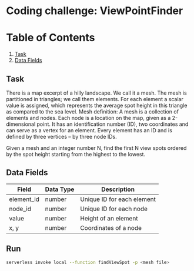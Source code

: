 # Coding challenge: ViewPointFinder

# Table of Contents

1. [Task](#task)
2. [Data Fields](#datafields)

<a id="task"></a>

## Task

There is a map excerpt of a hilly landscape. We call it a mesh. The mesh is partitioned in triangles; we call them elements. For each element a scalar value is assigned, which represents the average spot height in this triangle as compared to the sea level.
Mesh definition: A mesh is a collection of elements and nodes. Each node is a location on the map, given as a 2-dimensional point. It has an identification number (ID), two coordinates and can serve as a vertex for an element. Every element has an ID and is defined by three vertices – by three node IDs.

Given a mesh and an integer number N, find the first N view spots ordered by the spot height starting from the highest to the lowest.

<a id="datafields"></a>

## Data Fields

| Field      | Data Type | Description                |
| ---------- | --------- | -------------------------- |
| element_id | number    | Unique ID for each element |
| node_id    | number    | Unique ID for each node    |
| value      | number    | Height of an element       |
| x, y       | number    | Coordinates of a node      |

## Run

```bash
serverless invoke local --function findViewSpot -p <mesh file>
```
